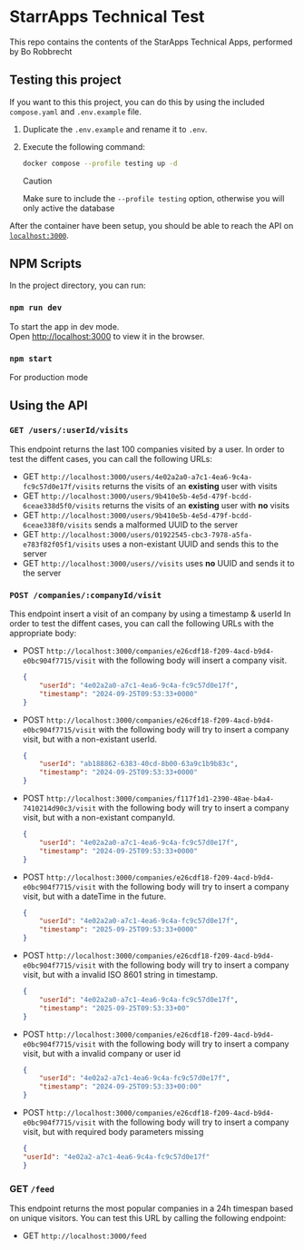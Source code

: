 # StarrApps Technical Test

This repo contains the contents of the StarApps Technical Apps, performed by Bo Robbrecht

## Testing this project

If you want to this this project, you can do this by using the included `compose.yaml` and `.env.example` file.

1. Duplicate the `.env.example` and rename it to `.env`.
2. Execute the following command:  

    ```bash
    docker compose --profile testing up -d
    ```

    > [!CAUTION]
    > Make sure to include the `--profile testing` option, otherwise you will only active the database

After the container have been setup, you should be able to reach the API on [`localhost:3000`](http://localhost:3000/feed).

## NPM Scripts

In the project directory, you can run:

### `npm run dev`

To start the app in dev mode.\
Open [http://localhost:3000](http://localhost:3000) to view it in the browser.

### `npm start`

For production mode

## Using the API

### `GET /users/:userId/visits`
This endpoint returns the last 100 companies visited by a user.
In order to test the diffent cases, you can call the following URLs:

- GET `http://localhost:3000/users/4e02a2a0-a7c1-4ea6-9c4a-fc9c57d0e17f/visits` returns the visits of an **existing** user with visits
- GET `http://localhost:3000/users/9b410e5b-4e5d-479f-bcdd-6ceae338d5f0/visits` returns the visits of an **existing** user with **no** visits
- GET `http://localhost:3000/users/9b410e5b-4e5d-479f-bcdd-6ceae338f0/visits` sends a malformed UUID to the server
- GET `http://localhost:3000/users/01922545-cbc3-7978-a5fa-e783f82f05f1/visits` uses a non-existant UUID and sends this to the server
- GET `http://localhost:3000/users//visits` uses **no** UUID and sends it to the server

### `POST /companies/:companyId/visit`

This endpoint insert a visit of an company by using a timestamp & userId
In order to test the diffent cases, you can call the following URLs with the appropriate body:

- POST `http://localhost:3000/companies/e26cdf18-f209-4acd-b9d4-e0bc904f7715/visit` with the following body will insert a company visit.
    ```json
    {
	    "userId": "4e02a2a0-a7c1-4ea6-9c4a-fc9c57d0e17f",
	    "timestamp": "2024-09-25T09:53:33+0000"
    }
    ```

- POST `http://localhost:3000/companies/e26cdf18-f209-4acd-b9d4-e0bc904f7715/visit` with the following body will try to insert a company visit, but with a non-existant userId.
    ```json
    {
        "userId": "ab188862-6383-40cd-8b00-63a9c1b9b83c",
	    "timestamp": "2024-09-25T09:53:33+0000"
    }
    ```

- POST `http://localhost:3000/companies/f117f1d1-2390-48ae-b4a4-7410214d90c3/visit` with the following body will try to insert a company visit, but with a non-existant companyId.
    ```json
    {
	    "userId": "4e02a2a0-a7c1-4ea6-9c4a-fc9c57d0e17f",
	    "timestamp": "2024-09-25T09:53:33+0000"
    }
    ```
- POST `http://localhost:3000/companies/e26cdf18-f209-4acd-b9d4-e0bc904f7715/visit` with the following body will try to insert a company visit, but with a dateTime in the future.
    ```json
    {
        "userId": "4e02a2a0-a7c1-4ea6-9c4a-fc9c57d0e17f",
        "timestamp": "2025-09-25T09:53:33+0000"
    }
    ```
- POST `http://localhost:3000/companies/e26cdf18-f209-4acd-b9d4-e0bc904f7715/visit` with the following body will try to insert a company visit, but with a invalid ISO 8601 string in timestamp.
    ```json
    {
	    "userId": "4e02a2a0-a7c1-4ea6-9c4a-fc9c57d0e17f",
	    "timestamp": "2025-09-25T09:53:33+00"
    }
    ```
- POST `http://localhost:3000/companies/e26cdf18-f209-4acd-b9d4-e0bc904f7715/visit` with the following body will try to insert a company visit, but with a invalid company or user id
    ```json
    {
        "userId": "4e02a2-a7c1-4ea6-9c4a-fc9c57d0e17f",
        "timestamp": "2024-09-25T09:53:33+00:00"
    }
    ```
- POST `http://localhost:3000/companies/e26cdf18-f209-4acd-b9d4-e0bc904f7715/visit` with the following body will try to insert a company visit, but with required body parameters missing
    ```json
    {
	"userId": "4e02a2-a7c1-4ea6-9c4a-fc9c57d0e17f"
    }
    ```

### GET `/feed`

This endpoint returns the most popular companies in a 24h timespan based on unique visitors.
You can test this URL by calling the following endpoint:

- GET `http://localhost:3000/feed`
